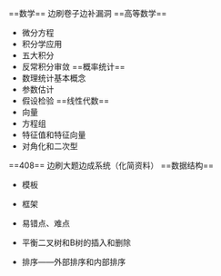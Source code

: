 ==数学==
边刷卷子边补漏洞
==高等数学==
- 微分方程
- 积分学应用
- 五大积分
- 反常积分审敛
==概率统计==
- 数理统计基本概念
- 参数估计
- 假设检验
==线性代数==
- 向量
- 方程组
- 特征值和特征向量
- 对角化和二次型

==408== 
边刷大题边成系统（化简资料）
==数据结构==
- 模板
- 框架
- 易错点、难点


- 平衡二叉树和B树的插入和删除
- 排序——外部排序和内部排序